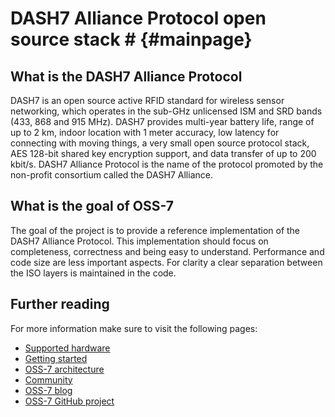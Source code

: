 # DASH7 Alliance Protocol open source stack # {#mainpage}

## What is the DASH7 Alliance Protocol ##

DASH7 is an open source active RFID standard for wireless sensor networking, which operates in the sub-GHz unlicensed ISM and SRD bands (433, 868 and 915 MHz). DASH7 provides multi-year battery life, range of up to 2 km, indoor location with 1 meter accuracy, low latency for connecting with moving things, a very small open source protocol stack, AES 128-bit shared key encryption support, and data transfer of up to 200 kbit/s. DASH7 Alliance Protocol is the name of the protocol promoted by the non-profit consortium called the DASH7 Alliance.

## What is the goal of OSS-7 ##

The goal of the project is to provide a reference implementation of the DASH7 Alliance Protocol. This implementation should focus on completeness, correctness and being easy to understand. Performance and code size are less important aspects. For clarity a clear separation between the ISO layers is maintained in the code.

## Further reading ##

For more information make sure to visit the following pages:
- [Supported hardware](hardware.md)
- [Getting started](gettingstarted.md)
- [OSS-7 architecture](architecture.md)
- [Community](community.md)
- [OSS-7 blog](http://mosaic-lopow.github.io/dash7-ap-open-source-stack/)
- [OSS-7 GitHub project](https://github.com/mosaic-lopow/dash7-ap-open-source-stack)



 
 